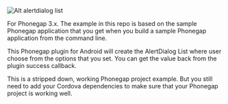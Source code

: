![Alt alertdialog list](https://dl.dropbox.com/u/10962398/Screenshot_2013-02-24-22-43-07.png)

For Phonegap 3.x. The example in this repo is based on the sample Phonegap application that you get when you build a sample Phonegap application from the command line.

This Phonegap plugin for Android will create the AlertDialog List where user choose from the options that you set. You can get the value back from the plugin success callback.

This is a stripped down, working Phonegap project example. But you still need to add your Cordova dependencies to make sure that your Phonegap project is working well.